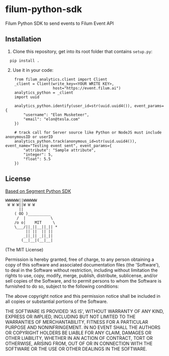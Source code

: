 # filum-python-sdk
Filum Python SDK to send events to Filum Event API

## Installation
1. Clone this repository, get into its root folder that contains `setup.py`: 
```buildoutcfg
  pip install .
```

2. Use it in your code:
```buildoutcfg
    from filum_analytics.client import Client
    _client = Client(write_key=<YOUR WRITE KEY>,
                     host="https://event.filum.ai")
    analytics_python = _client
    import uuid

    analytics_python.identify(user_id=str(uuid.uuid4()), event_params={
        "username": "Elon Musketeer",
        "email": "elon@tesla.com"
    })
    
    # track call for Server source like Python or NodeJS must include anonymousID or userID
    analytics_python.track(anonymous_id=str(uuid.uuid4()), event_name="Testing event sent", event_params={
        "attribute": "Sample attribute",
        "integer": 5,
        "float": 5.5
    })
```

## License
[Based on Segment Python SDK](https://github.com/segmentio/analytics-python)
```
WWWWWW||WWWWWW
 W W W||W W W
      ||
    ( OO )__________
     /  |           \
    /o o|    MIT     \
    \___/||_||__||_|| *
         || ||  || ||
        _||_|| _||_||
       (__|__|(__|__|
```

(The MIT License)

Permission is hereby granted, free of charge, to any person obtaining a copy of this software and associated documentation files (the 'Software'), to deal in the Software without restriction, including without limitation the rights to use, copy, modify, merge, publish, distribute, sublicense, and/or sell copies of the Software, and to permit persons to whom the Software is furnished to do so, subject to the following conditions:

The above copyright notice and this permission notice shall be included in all copies or substantial portions of the Software.

THE SOFTWARE IS PROVIDED 'AS IS', WITHOUT WARRANTY OF ANY KIND, EXPRESS OR IMPLIED, INCLUDING BUT NOT LIMITED TO THE WARRANTIES OF MERCHANTABILITY, FITNESS FOR A PARTICULAR PURPOSE AND NONINFRINGEMENT. IN NO EVENT SHALL THE AUTHORS OR COPYRIGHT HOLDERS BE LIABLE FOR ANY CLAIM, DAMAGES OR OTHER LIABILITY, WHETHER IN AN ACTION OF CONTRACT, TORT OR OTHERWISE, ARISING FROM, OUT OF OR IN CONNECTION WITH THE SOFTWARE OR THE USE OR OTHER DEALINGS IN THE SOFTWARE.

